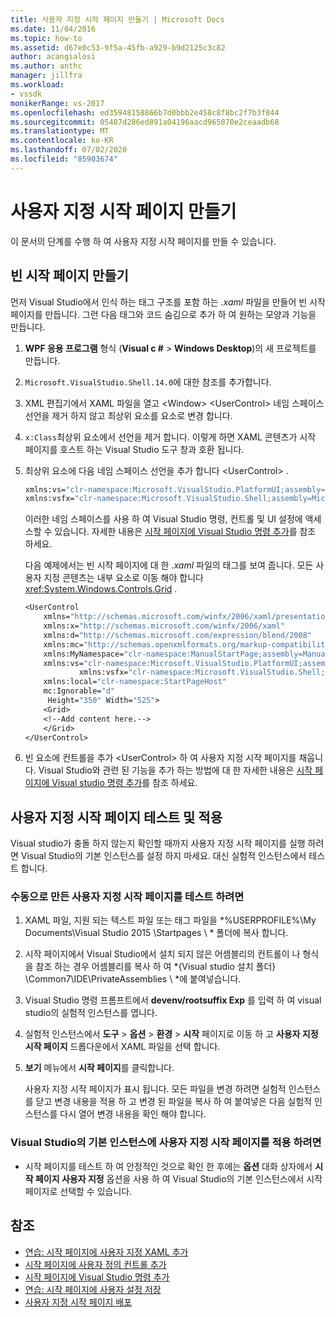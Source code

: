 ```yaml
---
title: 사용자 지정 시작 페이지 만들기 | Microsoft Docs
ms.date: 11/04/2016
ms.topic: how-to
ms.assetid: d67e0c53-9f5a-45fb-a929-b9d2125c3c82
author: acangialosi
ms.author: anthc
manager: jillfra
ms.workload:
- vssdk
monikerRange: vs-2017
ms.openlocfilehash: ed35948158866b7d0bbb2e458c8f8bc2f7b3f844
ms.sourcegitcommit: 05487d286ed891a04196aacd965870e2ceaadb68
ms.translationtype: MT
ms.contentlocale: ko-KR
ms.lasthandoff: 07/02/2020
ms.locfileid: "85903674"
---
```

# <a name="creating-a-custom-start-page"></a>사용자 지정 시작 페이지 만들기

이 문서의 단계를 수행 하 여 사용자 지정 시작 페이지를 만들 수 있습니다.

## <a name="create-a-blank-start-page"></a>빈 시작 페이지 만들기

먼저 Visual Studio에서 인식 하는 태그 구조를 포함 하는 *.xaml* 파일을 만들어 빈 시작 페이지를 만듭니다. 그런 다음 태그와 코드 숨김으로 추가 하 여 원하는 모양과 기능을 만듭니다.

1. **WPF 응용 프로그램** 형식 (**Visual c #**  >  **Windows Desktop**)의 새 프로젝트를 만듭니다.

2. `Microsoft.VisualStudio.Shell.14.0`에 대한 참조를 추가합니다.

3. XML 편집기에서 XAML 파일을 열고 \<Window> \<UserControl> 네임 스페이스 선언을 제거 하지 않고 최상위 요소를 요소로 변경 합니다.

4. `x:Class`최상위 요소에서 선언을 제거 합니다. 이렇게 하면 XAML 콘텐츠가 시작 페이지를 호스트 하는 Visual Studio 도구 창과 호환 됩니다.

5. 최상위 요소에 다음 네임 스페이스 선언을 추가 합니다 \<UserControl> .

    ```vb
    xmlns:vs="clr-namespace:Microsoft.VisualStudio.PlatformUI;assembly=Microsoft.VisualStudio.Shell.14.0"
    xmlns:vsfx="clr-namespace:Microsoft.VisualStudio.Shell;assembly=Microsoft.VisualStudio.Shell.14.0"
    ```

     이러한 네임 스페이스를 사용 하 여 Visual Studio 명령, 컨트롤 및 UI 설정에 액세스할 수 있습니다. 자세한 내용은 [시작 페이지에 Visual Studio 명령 추가](../extensibility/adding-visual-studio-commands-to-a-start-page.md)를 참조 하세요.

     다음 예제에서는 빈 시작 페이지에 대 한 *.xaml* 파일의 태그를 보여 줍니다. 모든 사용자 지정 콘텐츠는 내부 요소로 이동 해야 합니다 <xref:System.Windows.Controls.Grid> .

    ```vb
    <UserControl
        xmlns="http://schemas.microsoft.com/winfx/2006/xaml/presentation"
        xmlns:x="http://schemas.microsoft.com/winfx/2006/xaml"
        xmlns:d="http://schemas.microsoft.com/expression/blend/2008"
        xmlns:mc="http://schemas.openxmlformats.org/markup-compatibility/2006"
        xmlns:MyNamespace="clr-namespace:ManualStartPage;assembly=ManualStartPage"
        xmlns:vs="clr-namespace:Microsoft.VisualStudio.PlatformUI;assembly=Microsoft.VisualStudio.Shell.14.0"
                xmlns:vsfx="clr-namespace:Microsoft.VisualStudio.Shell;assembly=Microsoft.VisualStudio.Shell.14.0"
        xmlns:local="clr-namespace:StartPageHost"
        mc:Ignorable="d"
         Height="350" Width="525">
        <Grid>
        <!--Add content here.-->
        </Grid>
    </UserControl>
    ```

6. 빈 요소에 컨트롤을 추가 \<UserControl> 하 여 사용자 지정 시작 페이지를 채웁니다. Visual Studio와 관련 된 기능을 추가 하는 방법에 대 한 자세한 내용은 [시작 페이지에 Visual studio 명령 추가](../extensibility/adding-visual-studio-commands-to-a-start-page.md)를 참조 하세요.

## <a name="test-and-apply-the-custom-start-page"></a>사용자 지정 시작 페이지 테스트 및 적용

Visual studio가 충돌 하지 않는지 확인할 때까지 사용자 지정 시작 페이지를 실행 하려면 Visual Studio의 기본 인스턴스를 설정 하지 마세요. 대신 실험적 인스턴스에서 테스트 합니다.

### <a name="to-test-a-manually-created-custom-start-page"></a>수동으로 만든 사용자 지정 시작 페이지를 테스트 하려면

1. XAML 파일, 지원 되는 텍스트 파일 또는 태그 파일을 *%USERPROFILE%\My Documents\Visual Studio 2015 \Startpages \\ * 폴더에 복사 합니다.

2. 시작 페이지에서 Visual Studio에서 설치 되지 않은 어셈블리의 컨트롤이 나 형식을 참조 하는 경우 어셈블리를 복사 하 여 *{Visual studio 설치 폴더} \Common7\IDE\PrivateAssemblies \\ *에 붙여넣습니다.

3. Visual Studio 명령 프롬프트에서 **devenv/rootsuffix Exp** 를 입력 하 여 visual studio의 실험적 인스턴스를 엽니다.

4. 실험적 인스턴스에서 **도구**  >  **옵션**  >  **환경**  >  **시작** 페이지로 이동 하 고 **사용자 지정 시작 페이지** 드롭다운에서 XAML 파일을 선택 합니다.

5. **보기** 메뉴에서 **시작 페이지**를 클릭합니다.

     사용자 지정 시작 페이지가 표시 됩니다. 모든 파일을 변경 하려면 실험적 인스턴스를 닫고 변경 내용을 적용 하 고 변경 된 파일을 복사 하 여 붙여넣은 다음 실험적 인스턴스를 다시 열어 변경 내용을 확인 해야 합니다.

### <a name="to-apply-the-custom-start-page-in-the-primary-instance-of-visual-studio"></a>Visual Studio의 기본 인스턴스에 사용자 지정 시작 페이지를 적용 하려면

- 시작 페이지를 테스트 하 여 안정적인 것으로 확인 한 후에는 **옵션** 대화 상자에서 **시작 페이지 사용자 지정** 옵션을 사용 하 여 Visual Studio의 기본 인스턴스에서 시작 페이지로 선택할 수 있습니다.

## <a name="see-also"></a>참조

- [연습: 시작 페이지에 사용자 지정 XAML 추가](../extensibility/walkthrough-adding-custom-xaml-to-the-start-page.md)
- [시작 페이지에 사용자 정의 컨트롤 추가](../extensibility/adding-user-control-to-the-start-page.md)
- [시작 페이지에 Visual Studio 명령 추가](../extensibility/adding-visual-studio-commands-to-a-start-page.md)
- [연습: 시작 페이지에 사용자 설정 저장](../extensibility/walkthrough-saving-user-settings-on-a-start-page.md)
- [사용자 지정 시작 페이지 배포](../extensibility/deploying-custom-start-pages.md)
